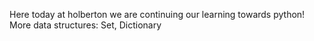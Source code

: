 Here today at holberton we are continuing our learning towards python! More
data structures: Set, Dictionary